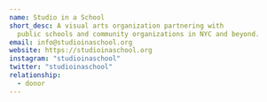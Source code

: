 ```yaml
---
name: Studio in a School
short_desc: A visual arts organization partnering with
  public schools and community organizations in NYC and beyond.
email: info@studioinaschool.org
website: https://studioinaschool.org
instagram: "studioinaschool"
twitter: "studioinaschool"
relationship:
  - donor
---
```

